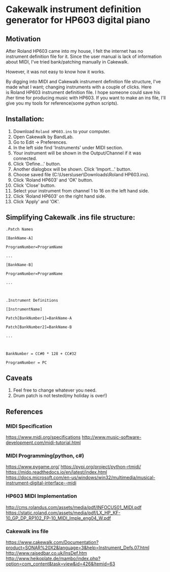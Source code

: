 # Cakewalk instrument definition generator for HP603 digital piano

## Motivation

After Roland HP603 came into my house, I felt the internet has no instrument definition file for it.
Since the user manual is lack of information about MIDI, I've tried bank/patching manually in Cakewalk. 

However, it was not easy to know how it works. 

By digging into MIDI and Cakewalk instrument definition file structure, I've made what I want; changing instruments with a couple of clicks.
Here is Roland HP603 instrument definition file.
I hope someone could save his /her time for producing music with HP603.
If you want to make an ins file, I'll give you my tools for reference(some python scripts).


## Installation:

1. Download `Roland HP603.ins` to your computer.
2. Open Cakewalk by BandLab.
3. Go to Edit -> Preferences.
4. In the left side find 'Instruments' under MIDI section.
5. Your instrument will be shown in the Output/Channel if it was connected.
6. Click 'Define...' button.
7. Another dialogbox will be shown. Click 'Import...' button.
8. Choose saved file (C:\Users\user\Downloads\Roland HP603.ins).
9. Click 'Roland HP603' and 'OK' button.
10. Click 'Close' button.
11. Select your instrument from channel 1 to 16 on the left hand side.
12. Click 'Roland HP603' on the right hand side.
13. Click 'Apply' and 'OK'.


## Simplifying Cakewalk .ins file structure:

```
.Patch Names

[BankName-A]

ProgramNumber=ProgramName

...

[BankName-B]

ProgramNumber=ProgramName

...



.Instrument Definitions

[InstrumentName]

Patch[BankNumber1]=BankName-A

Patch[BankNumber2]=BankName-B

...



BankNumber = CC#0 * 128 + CC#32

ProgramNumber = PC
```

## Caveats

1. Feel free to change whatever you need.
2. Drum patch is not tested(my holiday is over!)


## References

### MIDI Specification
https://www.midi.org/specifications
http://www.music-software-development.com/midi-tutorial.html


### MIDI Programming(python, c#)
https://www.pygame.org/
https://pypi.org/project/python-rtmidi/
https://mido.readthedocs.io/en/latest/index.html
https://docs.microsoft.com/en-us/windows/win32/multimedia/musical-instrument-digital-interface--midi

### HP603 MIDI Implementation
http://cms.rolandus.com/assets/media/pdf/INFOCUS01_MIDI.pdf
https://static.roland.com/assets/media/pdf/LX_HP_KF-10_GP_DP_RP102_FP-10_MIDI_Imple_eng04_W.pdf

### Cakewalk ins file
https://www.cakewalk.com/Documentation?product=SONAR%20X2&language=3&help=Instrument_Defs.07.html
http://www.raisedbar.co.uk/InsDef.htm
http://www.heikoplate.de/mambo/index.php?option=com_content&task=view&id=426&Itemid=63